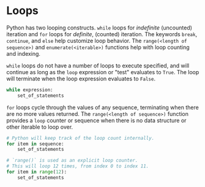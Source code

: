 # Loops <!-- omit in toc -->

Python has two looping constructs. `while` loops for _indefinite_ (uncounted)
iteration and `for` loops for _definite_, (counted) iteration. The keywords
`break`, `continue`, and `else` help customize loop behavior. The
`range(<length of sequence>)` and `enumerate(<iterable>)` functions help with
loop counting and indexing.

`while` loops do not have a number of loops to execute specified, and will
continue as long as the `loop` expression or "test" evaluates to `True`. The
loop will terminate when the loop expression evaluates to `False`.

```python
while expression:
    set_of_statements
```

`for` loops cycle through the values of any sequence, terminating when there are
no more values returned. The `range(<length of sequence>)` function provides a
`loop` counter or sequence when there is no data structure or other iterable to
loop over.

```python
# Python will keep track of the loop count internally.
for item in sequence:
    set_of_statements

# `range()` is used as an explicit loop counter.
# This will loop 12 times, from index 0 to index 11.
for item in range(12):
    set_of_statements
```
